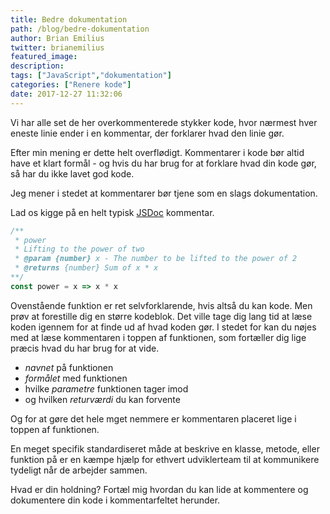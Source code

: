 ```yaml
---
title: Bedre dokumentation
path: /blog/bedre-dokumentation
author: Brian Emilius
twitter: brianemilius
featured_image:
description:
tags: ["JavaScript","dokumentation"]
categories: ["Renere kode"]
date: 2017-12-27 11:32:06
---
```

Vi har alle set de her overkommenterede stykker kode, hvor nærmest hver eneste linie ender i en kommentar, der forklarer hvad den linie gør.

Efter min mening er dette helt overflødigt. Kommentarer i kode bør altid have et klart formål - og hvis du har brug for at forklare hvad din kode gør, så har du ikke lavet god kode.

Jeg mener i stedet at kommentarer bør tjene som en slags dokumentation.

Lad os kigge på en helt typisk [JSDoc](http://usejsdoc.org) kommentar.

<!-- more -->

```javascript
/**
 * power
 * Lifting to the power of two
 * @param {number} x - The number to be lifted to the power of 2
 * @returns {number} Sum of x * x
**/
const power = x => x * x
```

Ovenstående funktion er ret selvforklarende, hvis altså du kan kode. Men prøv at forestille dig en større kodeblok. Det ville tage dig lang tid at læse koden igennem for at finde ud af hvad koden gør. I stedet for kan du nøjes med at læse kommentaren i toppen af funktionen, som fortæller dig lige præcis hvad du har brug for at vide.

* *navnet* på funktionen
* *formålet* med funktionen
* hvilke *parametre* funktionen tager imod
* og hvilken *returværdi* du kan forvente

Og for at gøre det hele mget nemmere er kommentaren placeret lige i toppen af funktionen.

En meget specifik standardiseret måde at beskrive en klasse, metode, eller funktion på er en kæmpe hjælp for ethvert udviklerteam til at kommunikere tydeligt når de arbejder sammen.

Hvad er din holdning? Fortæl mig hvordan du kan lide at kommentere og dokumentere din kode i kommentarfeltet herunder.
